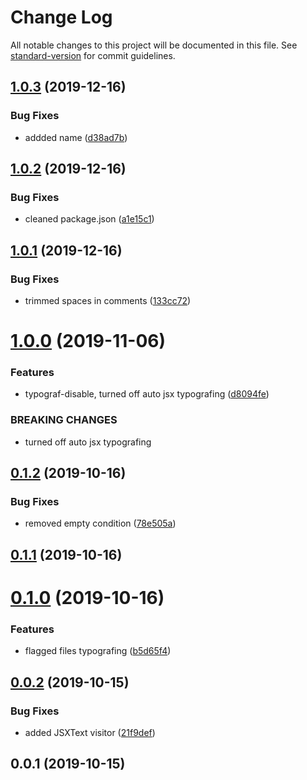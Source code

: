 # Change Log

All notable changes to this project will be documented in this file. See [standard-version](https://github.com/conventional-changelog/standard-version) for commit guidelines.

## [1.0.3](https://github.com/borispinus/babel-plugin-typograf/compare/v1.0.2...v1.0.3) (2019-12-16)


### Bug Fixes

* addded name ([d38ad7b](https://github.com/borispinus/babel-plugin-typograf/commit/d38ad7b6a2c356e91207ce649dfaa92b57b8c9b3))



## [1.0.2](https://github.com/borispinus/babel-plugin-typograf/compare/v1.0.1...v1.0.2) (2019-12-16)


### Bug Fixes

* cleaned package.json ([a1e15c1](https://github.com/borispinus/babel-plugin-typograf/commit/a1e15c1d8064b39ad2044c002e3df867a1b63464))



## [1.0.1](https://github.com/borispinus/babel-plugin-typograf/compare/v1.0.0...v1.0.1) (2019-12-16)


### Bug Fixes

* trimmed spaces in comments ([133cc72](https://github.com/borispinus/babel-plugin-typograf/commit/133cc728cf67b33c409c50cc42b7d21fa32da7e4))



# [1.0.0](https://github.com/borispinus/babel-plugin-typograf/compare/v0.1.2...v1.0.0) (2019-11-06)


### Features

* typograf-disable, turned off auto jsx typografing ([d8094fe](https://github.com/borispinus/babel-plugin-typograf/commit/d8094fee74032c335629a9e687ecacd6b9a339b9))


### BREAKING CHANGES

* turned off auto jsx typografing



## [0.1.2](https://github.com/borispinus/babel-plugin-typograf/compare/v0.1.1...v0.1.2) (2019-10-16)


### Bug Fixes

* removed empty condition ([78e505a](https://github.com/borispinus/babel-plugin-typograf/commit/78e505ace23ed01d8ce8747bbaaf7fab9889ece1))



## [0.1.1](https://github.com/borispinus/babel-plugin-typograf/compare/v0.1.0...v0.1.1) (2019-10-16)



# [0.1.0](https://github.com/borispinus/babel-plugin-typograf/compare/v0.0.2...v0.1.0) (2019-10-16)


### Features

* flagged files typografing ([b5d65f4](https://github.com/borispinus/babel-plugin-typograf/commit/b5d65f4c8e8721da20b2f1fd74badb498c83b72b))



## [0.0.2](https://github.com/borispinus/babel-plugin-typograf/compare/v0.0.1...v0.0.2) (2019-10-15)


### Bug Fixes

* added JSXText visitor ([21f9def](https://github.com/borispinus/babel-plugin-typograf/commit/21f9deff87b2439d008b7610c24ea2a3952b72f1))



## 0.0.1 (2019-10-15)

